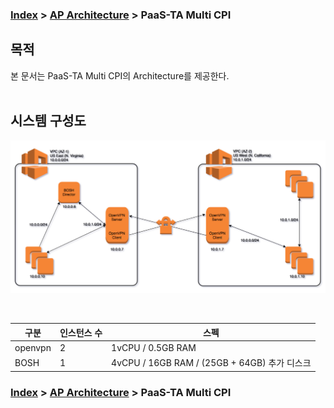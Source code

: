 ### [Index](https://github.com/okpc579/paasta-guide-new/blob/main/README.md) > [AP Architecture](../README.md) > PaaS-TA Multi CPI

## 목적
본 문서는 PaaS-TA Multi CPI의 Architecture를 제공한다.
<br><br>

## 시스템 구성도



![PaaS-TA Multi CPI Architecture](image/ap_architecture_multi_cpi.png)

<br>

| 구분  | 인스턴스 수| 스펙 |
|-------|----|-----|
| openvpn | 2 | 1vCPU / 0.5GB RAM |
| BOSH | 1 | 4vCPU / 16GB RAM / (25GB + 64GB) 추가 디스크 |



### [Index](https://github.com/okpc579/paasta-guide-new/blob/main/README.md) > [AP Architecture](../README.md) > PaaS-TA Multi CPI
